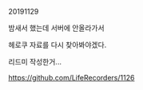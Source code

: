 20191129



밤새서 했는데 서버에 안올라가서

헤로쿠 자료를 다시 찾아봐야겠다.

리드미 작성한거...

https://github.com/LifeRecorders/1126

